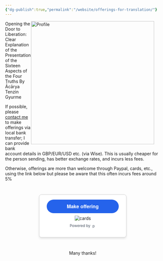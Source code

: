 ```yaml
---
{"dg-publish":true,"permalink":"/website/offerings-for-translation/"}
---
```


<img src="/img/user/website/tenzingyurme.png" alt="Profile" style="float: right; margin: 0 20px 20px 0; width: 400px;">Opening the Door to Liberation: Clear Explanation of the Presentation of the Sixteen Aspects of the Four Truths
By Ācārya Tenzin Gyurme

If possible, please [contact me](mailto:shahartene108@gmail.com) to make offerings via local bank transfer; I can provide bank account details in GBP/EUR/USD etc. (via Wise). This is usually cheaper for the person sending, has better exchange rates, and incurs less fees.

Otherwise, offerings are more than welcome through Paypal, cards, etc., using the link below but please be aware that this often incurs fees around 5%
<div style="text-align: center;">
  <div style="display: inline-block; padding: 1rem; border: 1px solid #ccc; border-radius: 0.5rem; background-color: white; box-shadow: 0 4px 6px rgba(0,0,0,0.1); margin: 2em 0; max-width: 90%; min-width: 250px;">
    <form action="https://www.paypal.com/ncp/payment/YNMTCDD5TUQDQ" method="post" target="_blank" style="display: inline-grid; justify-items: center; align-content: start; gap: 0.5rem; width: 100%;">
        <style>
            .custom-button {
                width: calc(100% - 1rem); /* Make button almost full width with some margin */
                text-align: center;
                border: none;
                border-radius: 9999px; /* This creates a fully rounded pill shape */
                padding: 0.75rem 2rem;
                font-weight: 600;
                background-color: #2563EB;
                color: #ffffff;
                font-family: "Helvetica Neue", Arial, sans-serif;
                font-size: 1rem;
                line-height: 1.25rem;
                cursor: pointer;
                transition: background-color 0.3s ease;
                margin-left: 0.5rem;
                margin-right: 0.5rem;
            }
            .custom-button:hover {
                background-color: #1E40AF;
            }
        </style>
        <button type="submit" class="custom-button">Make offering</button>
        <img src="https://www.paypalobjects.com/images/Debit_Credit_APM.svg" alt="cards" />
        <section style="font-size: 0.75rem; color: #4b5563;">
            Powered by 
            <img src="https://www.paypalobjects.com/paypal-ui/logos/svg/paypal-wordmark-color.svg" alt="paypal" style="height: 0.875rem; vertical-align: middle;" />
        </section>
    </form>
  </div>
</div>

<p align=center>Many thanks!</p>